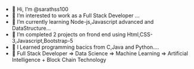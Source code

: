 - 👋 Hi, I’m @sarathss100
- 👀 I’m interested to work as a Full Stack Developer ...
- 🌱 I’m currently learning Node-js,Javascript advanced and DataStructure...
- 💞️ I’m completed 2 projects on frond end using Html,CSS-3,Javascript,Bootstrap-5
- 🌱 I Learned programming bacics from C,Java and Python....
- 🌱 Full Stack Developer => Data Science => Machine Learning => Artificial Intelligence + Block Chain Technology

